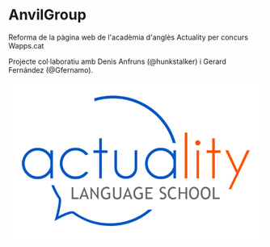 # AnvilGroup
Reforma de la pàgina web de l'acadèmia d'anglès Actuality per concurs Wapps.cat

Projecte col·laboratiu amb Denis Anfruns (@hunkstalker) i Gerard Fernández (@Gfernamo).

![alt text](https://github.com/valenia/AnvilGroup/blob/main/assets/img/icon_800x500.png?raw=true)
